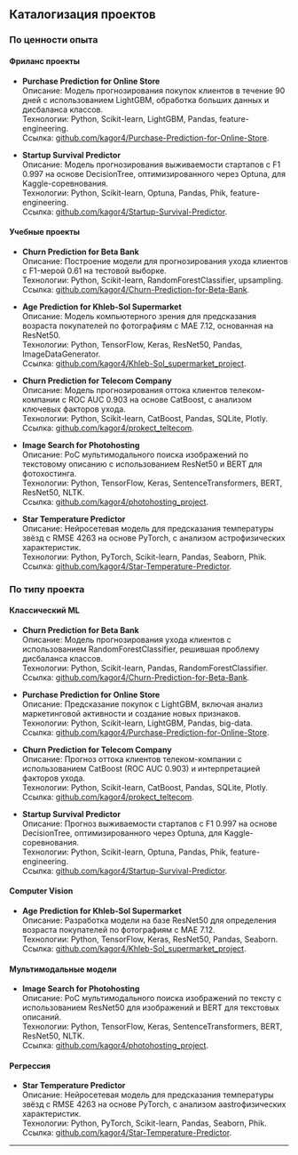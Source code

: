 ## Каталогизация проектов

### По ценности опыта
#### Фриланс проекты
- **Purchase Prediction for Online Store**  
  Описание: Модель прогнозирования покупок клиентов в течение 90 дней с использованием LightGBM, обработка больших данных и дисбаланса классов.  
  Технологии: Python, Scikit-learn, LightGBM, Pandas, feature-engineering.  
  Ссылка: [github.com/kagor4/Purchase-Prediction-for-Online-Store](https://github.com/kagor4/Purchase-Prediction-for-Online-Store).

- **Startup Survival Predictor**  
  Описание: Модель прогнозирования выживаемости стартапов с F1 0.997 на основе DecisionTree, оптимизированного через Optuna, для Kaggle-соревнования.  
  Технологии: Python, Scikit-learn, Optuna, Pandas, Phik, feature-engineering.  
  Ссылка: [github.com/kagor4/Startup-Survival-Predictor](https://github.com/kagor4/Startup-Survival-Predictor).

#### Учебные проекты
- **Churn Prediction for Beta Bank**  
  Описание: Построение модели для прогнозирования ухода клиентов с F1-мерой 0.61 на тестовой выборке.  
  Технологии: Python, Scikit-learn, RandomForestClassifier, upsampling.  
  Ссылка: [github.com/kagor4/Churn-Prediction-for-Beta-Bank](https://github.com/kagor4/Churn-Prediction-for-Beta-Bank).

- **Age Prediction for Khleb-Sol Supermarket**  
  Описание: Модель компьютерного зрения для предсказания возраста покупателей по фотографиям с MAE 7.12, основанная на ResNet50.  
  Технологии: Python, TensorFlow, Keras, ResNet50, Pandas, ImageDataGenerator.  
  Ссылка: [github.com/kagor4/Khleb-Sol_supermarket_project](https://github.com/kagor4/Khleb-Sol_supermarket_project).

- **Churn Prediction for Telecom Company**  
  Описание: Модель прогнозирования оттока клиентов телеком-компании с ROC AUC 0.903 на основе CatBoost, с анализом ключевых факторов ухода.  
  Технологии: Python, Scikit-learn, CatBoost, Pandas, SQLite, Plotly.  
  Ссылка: [github.com/kagor4/prokect_teltecom](https://github.com/kagor4/prokect_teltecom).

- **Image Search for Photohosting**  
  Описание: PoC мультимодального поиска изображений по текстовому описанию с использованием ResNet50 и BERT для фотохостинга.  
  Технологии: Python, TensorFlow, Keras, SentenceTransformers, BERT, ResNet50, NLTK.  
  Ссылка: [github.com/kagor4/photohosting_project](https://github.com/kagor4/photohosting_project).

- **Star Temperature Predictor**  
  Описание: Нейросетевая модель для предсказания температуры звёзд с RMSE 4263 на основе PyTorch, с анализом астрофизических характеристик.  
  Технологии: Python, PyTorch, Scikit-learn, Pandas, Seaborn, Phik.  
  Ссылка: [github.com/kagor4/Star-Temperature-Predictor](https://github.com/kagor4/Star-Temperature-Predictor).

### По типу проекта
#### Классический ML
- **Churn Prediction for Beta Bank**  
  Описание: Модель прогнозирования ухода клиентов с использованием RandomForestClassifier, решившая проблему дисбаланса классов.  
  Технологии: Python, Scikit-learn, Pandas, RandomForestClassifier.  
  Ссылка: [github.com/kagor4/Churn-Prediction-for-Beta-Bank](https://github.com/kagor4/Churn-Prediction-for-Beta-Bank).

- **Purchase Prediction for Online Store**  
  Описание: Предсказание покупок с LightGBM, включая анализ маркетинговой активности и создание новых признаков.  
  Технологии: Python, Scikit-learn, LightGBM, Pandas, big-data.  
  Ссылка: [github.com/kagor4/Purchase-Prediction-for-Online-Store](https://github.com/kagor4/Purchase-Prediction-for-Online-Store).

- **Churn Prediction for Telecom Company**  
  Описание: Прогноз оттока клиентов телеком-компании с использованием CatBoost (ROC AUC 0.903) и интерпретацией факторов ухода.  
  Технологии: Python, Scikit-learn, CatBoost, Pandas, SQLite, Plotly.  
  Ссылка: [github.com/kagor4/prokect_teltecom](https://github.com/kagor4/prokect_teltecom).

- **Startup Survival Predictor**  
  Описание: Прогноз выживаемости стартапов с F1 0.997 на основе DecisionTree, оптимизированного через Optuna, для Kaggle-соревнования.  
  Технологии: Python, Scikit-learn, Optuna, Pandas, Phik, feature-engineering.  
  Ссылка: [github.com/kagor4/Startup-Survival-Predictor](https://github.com/kagor4/Startup-Survival-Predictor).

#### Computer Vision
- **Age Prediction for Khleb-Sol Supermarket**  
  Описание: Разработка модели на базе ResNet50 для определения возраста покупателей по фотографиям с MAE 7.12.  
  Технологии: Python, TensorFlow, Keras, ResNet50, Pandas, Seaborn.  
  Ссылка: [github.com/kagor4/Khleb-Sol_supermarket_project](https://github.com/kagor4/Khleb-Sol_supermarket_project).
  
#### Мультимодальные модели
- **Image Search for Photohosting**  
  Описание: PoC мультимодального поиска изображений по тексту с использованием ResNet50 для изображений и BERT для текстовых описаний.  
  Технологии: Python, TensorFlow, Keras, SentenceTransformers, BERT, ResNet50, NLTK.  
  Ссылка: [github.com/kagor4/photohosting_project](https://github.com/kagor4/photohosting_project).

#### Регрессия
- **Star Temperature Predictor**  
  Описание: Нейросетевая модель для предсказания температуры звёзд с RMSE 4263 на основе PyTorch, с анализом аastroфизических характеристик.  
  Технологии: Python, PyTorch, Scikit-learn, Pandas, Seaborn, Phik.  
  Ссылка: [github.com/kagor4/Star-Temperature-Predictor](https://github.com/kagor4/Star-Temperature-Predictor).
---
